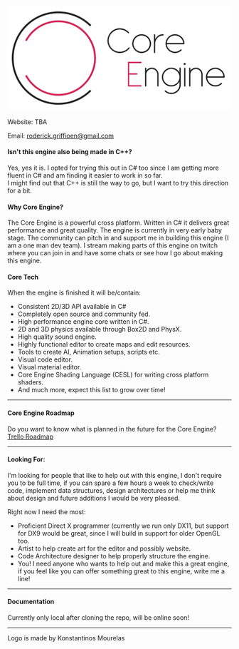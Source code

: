 ![Core Logo](Images/CoreLogoSide_HD_Dark_Resized.png)

Website: TBA

Email: roderick.griffioen@gmail.com

#### Isn't this engine also being made in C++?
Yes, yes it is. I opted for trying this out in C# too since I am getting more fluent in C# and am finding it easier to work in so far.  
I might find out that C++ is still the way to go, but I want to try this direction for a bit.

#### Why Core Engine?

The Core Engine is a powerful cross platform. Written in C# it delivers great performance and great quality.
The engine is currently in very early baby stage. The community can pitch in and support me in building this engine (I am a one man dev team).
I stream making parts of this engine on twitch where you can join in and have some chats or see how I go about making this engine.

#### Core Tech
When the engine is finished it will be/contain:

- Consistent 2D/3D API available in C#
- Completely open source and community fed.
- High performance engine core written in C#.
- 2D and 3D physics available through Box2D and PhysX.
- High quality sound engine.
- Highly functional editor to create maps and edit resources.
- Tools to create AI, Animation setups, scripts etc.
- Visual code editor.
- Visual material editor.
- Core Engine Shading Language (CESL) for writing cross platform shaders.
- And much more, expect this list to grow over time!

---

#### Core Engine Roadmap
Do you want to know what is planned in the future for the Core Engine?
[Trello Roadmap](https://trello.com/b/OCBe57G3/core-engine-roadmap)

---

#### Looking For:
I'm looking for people that like to help out with this engine, I don't require you to be full time, if you can spare a few hours a week to check/write code, implement data structures, design architectures or help me think about design and future additions I would be very pleased.

Right now I need the most:
- Proficient Direct X programmer (currently we run only DX11, but support for DX9 would be great, since I will build in support for older OpenGL too.
- Artist to help create art for the editor and possibly website.
- Code Architecture designer to help properly structure the engine.
- You! I need anyone who wants to help out and make this a great engine, if you feel like you can offer something great to this engine, write me a line!

---

#### Documentation

Currently only local after cloning the repo, will be online soon! 

---

Logo is made by Konstantinos Mourelas
